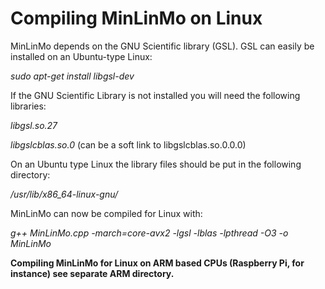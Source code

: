 # Compiling MinLinMo on Linux

MinLinMo depends on the GNU Scientific library (GSL). GSL can easily be installed on an Ubuntu-type Linux:

_sudo apt-get install libgsl-dev_

If the GNU Scientific Library is not installed you will need the following libraries:

_libgsl.so.27_

_libgslcblas.so.0_ (can be a soft link to libgslcblas.so.0.0.0)

On an Ubuntu type Linux the library files should be put in the following directory:

_/usr/lib/x86_64-linux-gnu/_

MinLinMo can now be compiled for Linux with:

_g++ MinLinMo.cpp -march=core-avx2 -lgsl -lblas -lpthread -O3 -o MinLinMo_

**Compiling MinLinMo for Linux on ARM based CPUs (Raspberry Pi, for instance) see separate ARM directory.**
